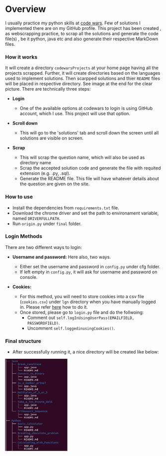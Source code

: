# Overview

I usually practice my python skills at [code wars](https://www.codewars.com/users/sign_in). Few of solutions I implemented there are on my GitHub profile.
This project has been created , as webscrapping practice, to scrap all the solutions and generate the code file(s) , be it python, java etc and also generate their respective MarkDown files.

### How it works

It will create a directory `codewarsProjects`  at your home page having all the projects scrapped. Further, it will create directories based on the languages used to implement solutions. Then scarpped solutions and thier `README` files will be placed in respective directory. See image at the end  for the clear picture.
There are technically three steps:

* **Login**
  * One of the available options at codewars to login is using GitHub account, which I use. This project will use that option.

* **Scroll down**
  * This will go to the 'solutions' tab and scroll down the screen until all solutions are visible on screen.

* **Scrap**
  * This will scrap the question name, which will also be used as directory name
  * Scrap the accepted solution code and generate the file with requited extension (e.g. .py, .sql).
  * Generate the README file. This file will have whatever details about the question are given on the site.

### How to use

* Install the dependencies from `requirements.txt` file.
* Download the chrome driver and set the path to environament variable, named `DRIVERFULLPATH`.
* Run `origin.py` under `final` folder.

### Login Methods

There are two different ways to login:

* **Username and password:** Here also, two ways.

  * Either set the username and password in `config.py` under cfg folder.
  * If left empty in `config.py`, it will ask for username and password on console.
* **Cookies:**
  * For this method, you will need to store cookies into a csv file (`cookies.csv`) under `lgn` directory when you have manually logged in. Please refer [here](https://www.youtube.com/watch?v=vhjKJ7huN-w) how to do it.
  * Once stored, please go to `login.py` file and do the follwoing:
    * Comment out `self.logInUsingUserPass(EMAILFIELD, PASSWORDFIELD)`.
    * Uncomment `self.loggedinusingCookies()`.

### Final structure

* After successfully running it, a nice directory will be created like below:
  
<img src="img/struct.png?raw=true" alt="drawing" width="200" align="left"/>
